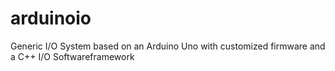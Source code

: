 arduinoio
=========

Generic I/O System based on an Arduino Uno with customized firmware and a C++ I/O Softwareframework